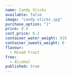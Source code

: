 ```yaml
---
name: Candy Sticks
available: false
image: "candy-sticks.jpg"
purchase_option: "1"
price: 0.4
cost_price: 0.2
container_water_weight: 919
container_sweets_weight: 0
flavour: 
  - Mixed Fruit
free: 
  - Alcohol
published: true
---
```


